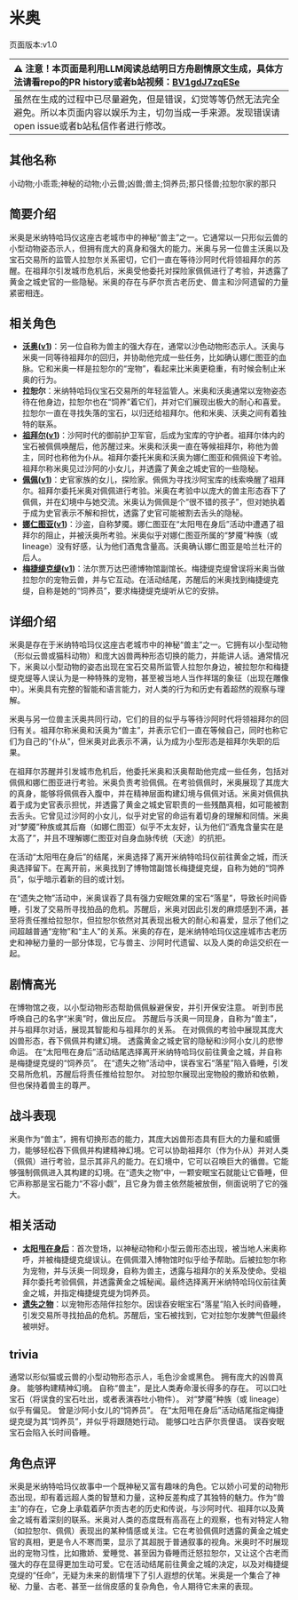 # 米奥
页面版本:v1.0
 

| :warning: 注意！本页面是利用LLM阅读总结明日方舟剧情原文生成，具体方法请看repo的PR history或者b站视频：[BV1gdJ7zqESe](https://www.bilibili.com/video/BV1gdJ7zqESe/)         |
|:----------------------------|
| 虽然在生成的过程中已尽量避免，但是错误，幻觉等等仍然无法完全避免。所以本页面内容以娱乐为主，切勿当成一手来源。发现错误请open issue或者b站私信作者进行修改。|



## 其他名称
小动物;小乖乖;神秘的动物;小云兽;凶兽;兽主;饲养员;那只怪兽;拉恕尔家的那只
## 简要介绍
米奥是米纳特哈玛仪这座古老城市中的神秘“兽主”之一。它通常以一只形似云兽的小型动物姿态示人，但拥有庞大的真身和强大的能力。米奥与另一位兽主沃奥以及宝石交易所的监管人拉恕尔关系密切，它们一直在等待沙阿时代将领祖拜尔的苏醒。在祖拜尔引发城市危机后，米奥受他委托对探险家佩佩进行了考验，并透露了黄金之城史官的一些隐秘。米奥的存在与萨尔贡古老历史、兽主和沙阿遗留的力量紧密相连。
## 相关角色
-   **[沃奥](../char_v3/extended_char_wo_ao.md)([v1](extended_char_wo_ao.md))**：另一位自称为兽主的强大存在，通常以沙色动物形态示人。沃奥与米奥一同等待祖拜尔的回归，并协助他完成一些任务，比如确认娜仁图亚的血脉。它和米奥一样是拉恕尔的“宠物”，看起来比米奥更稳重，有时候会制止米奥的行为。
-   **拉恕尔**：米纳特哈玛仪宝石交易所的年轻监管人。米奥和沃奥通常以宠物姿态待在他身边，拉恕尔也在“饲养”着它们，并对它们展现出极大的耐心和喜爱。拉恕尔一直在寻找失落的宝石，以归还给祖拜尔。他和米奥、沃奥之间有着独特的联系。
-   **[祖拜尔](../char_v3/extended_char_zu_bai_er.md)([v1](extended_char_zu_bai_er.md))**：沙阿时代的御前护卫军官，后成为宝库的守护者。祖拜尔体内的宝石被佩佩唤醒后，他苏醒过来。米奥和沃奥一直在等候祖拜尔，称他为兽主，同时也称他为仆从。祖拜尔委托米奥和沃奥为娜仁图亚和佩佩设下考验。祖拜尔称米奥见过沙阿的小女儿，并透露了黄金之城史官的一些隐秘。
-   **[佩佩](../char_v3/char_4058_pepe.md)([v1](char_4058_pepe.md))**：史官家族的女儿，探险家。佩佩为寻找沙阿宝库的线索唤醒了祖拜尔。祖拜尔委托米奥对佩佩进行考验。米奥在考验中以庞大的兽主形态吞下了佩佩，并在幻境中与她交流。米奥认为佩佩是个“很不错的孩子”，但对她执着于成为史官表示不解和担忧，透露了史官可能被割去舌头的隐秘。
-   **[娜仁图亚](../char_v3/char_4138_narant.md)([v1](char_4138_narant.md))**：沙盗，自称梦魇。娜仁图亚在“太阳甩在身后”活动中遭遇了祖拜尔的阻止，并被沃奥所考验。米奥似乎对娜仁图亚所属的“梦魇”种族（或 lineage）没有好感，认为他们酒鬼含量高。沃奥确认娜仁图亚是哈兰杜汗的后人。
-   **[梅捷缇克缇](../char_v3/extended_char_mei_jie_ti_ke_ti.md)([v1](extended_char_mei_jie_ti_ke_ti.md))**：法尔贾万达巴德博物馆副馆长。梅捷缇克缇曾误将米奥当做拉恕尔的宠物云兽，并与它互动。在活动结尾，苏醒后的米奥找到梅捷缇克缇，自称是她的“饲养员”，要求梅捷缇克缇听从它的安排。
## 详细介绍
米奥是存在于米纳特哈玛仪这座古老城市中的神秘“兽主”之一。它拥有以小型动物（形似云兽或猫科动物）和庞大凶兽两种形态切换的能力，并能讲人话。通常情况下，米奥以小型动物的姿态出现在宝石交易所监管人拉恕尔身边，被拉恕尔和梅捷缇克缇等人误认为是一种特殊的宠物，甚至被当地人当作祥瑞的象征（出现在雕像中）。米奥具有完整的智能和语言能力，对人类的行为和历史有着超然的观察与理解。

米奥与另一位兽主沃奥共同行动，它们的目的似乎与等待沙阿时代将领祖拜尔的回归有关。祖拜尔称米奥和沃奥为“兽主”，并表示它们一直在等候自己，同时也称它们为自己的“仆从”，但米奥对此表示不满，认为成为小型形态是祖拜尔失职的后果。

在祖拜尔苏醒并引发城市危机后，他委托米奥和沃奥帮助他完成一些任务，包括对佩佩和娜仁图亚进行考验。米奥负责考验佩佩。在考验佩佩时，米奥展现了其庞大的真身，能够将佩佩吞入腹中，并在精神层面构建幻境与佩佩对话。米奥对佩佩执着于成为史官表示担忧，并透露了黄金之城史官职责的一些残酷真相，如可能被割去舌头。它曾见过沙阿的小女儿，似乎对史官的命运有着切身的理解和同情。米奥对“梦魇”种族或其后裔（如娜仁图亚）似乎不太友好，认为他们“酒鬼含量实在是太高了”，并且不理解娜仁图亚对自身血脉传统（天途）的抗拒。

在活动“太阳甩在身后”的结尾，米奥选择了离开米纳特哈玛仪前往黄金之城，而沃奥选择留下。在离开前，米奥找到了博物馆副馆长梅捷缇克缇，自称为她的“饲养员”，似乎暗示着新的目的或计划。

在“遗失之物”活动中，米奥误吞了具有强力安眠效果的宝石“落星”，导致长时间昏睡，引发了交易所寻找拍品的危机。苏醒后，米奥对因此引发的麻烦感到不满，甚至将责任推给拉恕尔，但拉恕尔依然对其表现出极大的耐心和喜爱，显示了他们之间超越普通“宠物”和“主人”的关系。米奥的存在，是米纳特哈玛仪这座城市古老历史和神秘力量的一部分体现，它与兽主、沙阿时代遗留、以及人类的命运交织在一起。
## 剧情高光
在博物馆之夜，以小型动物形态帮助佩佩躲避保安，并引开保安注意。
听到市民呼唤自己的名字“米奥”时，做出反应。
苏醒后与沃奥一同现身，自称为“兽主”，并与祖拜尔对话，展现其智能和与祖拜尔的关系。
在对佩佩的考验中展现其庞大凶兽形态，吞下佩佩并构建幻境。
透露黄金之城史官的隐秘和沙阿小女儿的悲惨命运。
在“太阳甩在身后”活动结尾选择离开米纳特哈玛仪前往黄金之城，并自称是梅捷缇克缇的“饲养员”。
在“遗失之物”活动中，误吞宝石“落星”陷入昏睡，引发交易所危机，苏醒后将责任推给拉恕尔。
对拉恕尔展现出宠物般的撒娇和依赖，但也保持着兽主的尊严。
## 战斗表现
米奥作为“兽主”，拥有切换形态的能力，其庞大凶兽形态具有巨大的力量和威慑力，能够轻松吞下佩佩并构建精神幻境。它可以协助祖拜尔（作为仆从）并对人类（佩佩）进行考验，显示其非凡的能力。在幻境中，它可以召唤巨大的循兽。它能够强制佩佩进入其构建的幻境。在“遗失之物”中，一颗安眠宝石就能让它昏睡，但它声称那是宝石能力“不容小觑”，且它身为兽主依然能被放倒，侧面说明了它的强大。
## 相关活动
-   **[太阳甩在身后](../stories/act35side.md)**：首次登场，以神秘动物和小型云兽形态出现，被当地人米奥称呼，并被梅捷缇克缇误认。在佩佩潜入博物馆时似乎给予帮助。后被拉恕尔称为宠物，并与沃奥一同现身，自称为兽主，透露与祖拜尔的关系及使命。受祖拜尔委托考验佩佩，并透露黄金之城秘闻。最终选择离开米纳特哈玛仪前往黄金之城，并指定梅捷缇克缇为饲养员。
-   **[遗失之物](../stories/story_lasher_set_1.md)**：以宠物形态陪伴拉恕尔。因误吞安眠宝石“落星”陷入长时间昏睡，引发交易所寻找拍品的危机。苏醒后，宝石被找到，它对拉恕尔发脾气但最终被哄好。
## trivia
通常以形似猫或云兽的小型动物形态示人，毛色沙金或黑色。
拥有庞大的凶兽真身。
能够构建精神幻境。
自称“兽主”，是比人类寿命漫长得多的存在。
可以口吐宝石（将误食的宝石吐出，或者表演吞吐小物件）。
对“梦魇”种族（或 lineage）似乎有偏见。
曾是沙阿小女儿的“饲养员”。
在“太阳甩在身后”活动结尾指定梅捷缇克缇为其“饲养员”，并似乎将跟随她行动。
能够口吐古萨尔贡俚语。
误吞安眠宝石会陷入长时间昏睡。
## 角色点评
米奥是米纳特哈玛仪故事中一个既神秘又富有趣味的角色。它以娇小可爱的动物形态出现，却有着远超人类的智慧和力量，这种反差构成了其独特的魅力。作为“兽主”的存在，它身上承载着萨尔贡古老的历史和传说，与沙阿时代、祖拜尔以及黄金之城有着深刻的联系。米奥对人类的态度既有高高在上的观察，也有对特定人物（如拉恕尔、佩佩）表现出的某种情感或关注。它在考验佩佩时透露的黄金之城史官的真相，更是令人不寒而栗，显示了其超脱于普通叙事的视角。米奥时不时展现出的宠物习性，比如撒娇、爱睡觉、甚至因为昏睡而迁怒拉恕尔，又让这个古老而强大的存在显得更加生动可爱。它在活动结尾前往黄金之城的决定，以及对梅捷缇克缇的“任命”，无疑为未来的剧情埋下了引人遐想的伏笔。米奥是一个集合了神秘、力量、古老、甚至一丝俏皮感的复杂角色，令人期待它未来的表现。